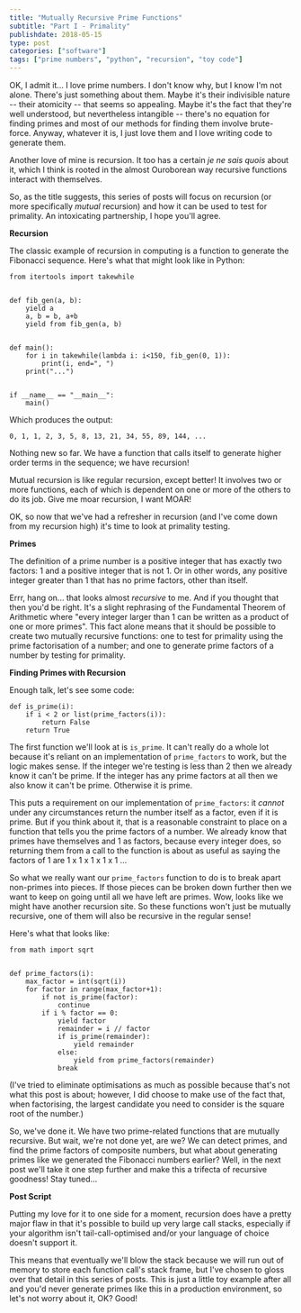 ```yaml
---
title: "Mutually Recursive Prime Functions"
subtitle: "Part I - Primality"
publishdate: 2018-05-15
type: post
categories: ["software"]
tags: ["prime numbers", "python", "recursion", "toy code"]
---
```


OK, I admit it... I love prime numbers. I don't know why, but I know I'm not
alone. There's just something about them. Maybe it's their indivisible nature
-- their atomicity -- that seems so appealing. Maybe it's the fact that they're
well understood, but nevertheless intangible -- there's no equation for finding
primes and most of our methods for finding them involve brute-force. Anyway,
whatever it is, I just love them and I love writing code to generate them.

Another love of mine is recursion. It too has a certain _je ne sais quois_
about it, which I think is rooted in the almost Ouroborean way recursive
functions interact with themselves.

So, as the title suggests, this series of posts will focus on recursion (or
more specifically _mutual_ recursion) and how it can be used to test for
primality. An intoxicating partnership, I hope you'll agree.

**Recursion**

The classic example of recursion in computing is a function to generate the
Fibonacci sequence. Here's what that might look like in Python:

```python3
from itertools import takewhile


def fib_gen(a, b):
    yield a
    a, b = b, a+b
    yield from fib_gen(a, b)


def main():
    for i in takewhile(lambda i: i<150, fib_gen(0, 1)):
        print(i, end=", ")
    print("...")


if __name__ == "__main__":
    main()
```

Which produces the output:

```
0, 1, 1, 2, 3, 5, 8, 13, 21, 34, 55, 89, 144, ...
```

Nothing new so far. We have a function that calls itself to generate higher
order terms in the sequence; we have recursion!


Mutual recursion is like regular recursion, except better! It involves two or
more functions, each of which is dependent on one or more of the others to do
its job. Give me moar recursion, I want MOAR!

OK, so now that we've had a refresher in recursion (and I've come down from
my recursion high) it's time to look at primality testing.

**Primes**

The definition of a prime number is a positive integer that has exactly two
factors: 1 and a positive integer that is not 1. Or in other words, any
positive integer greater than 1 that has no prime factors, other than itself.

Errr, hang on... that looks almost _recursive_ to me. And if you thought that
then you'd be right. It's a slight rephrasing of the Fundamental Theorem of
Arithmetic where "every integer larger than 1 can be written as a product of
one or more primes". This fact alone means that it should be possible to create
two mutually recursive functions: one to test for primality using the prime
factorisation of a number; and one to generate prime factors of a number by
testing for primality.

**Finding Primes with Recursion**

Enough talk, let's see some code:

```python3
def is_prime(i):
    if i < 2 or list(prime_factors(i)):
        return False
    return True
```

The first function we'll look at is `is_prime`. It can't really do a whole lot
because it's reliant on an implementation of `prime_factors` to work, but the
logic makes sense. If the integer we're testing is less than 2 then we already
know it can't be prime. If the integer has any prime factors at all then we
also know it can't be prime. Otherwise it is prime.

This puts a requirement on our implementation of `prime_factors`: it *cannot*
under any circumstances return the number itself as a factor, even if it is
prime. But if you think about it, that is a reasonable constraint to place on a
function that tells you the prime factors of a number. We already know that
primes have themselves and 1 as factors, because every integer does, so
returning them from a call to the function is about as useful as saying the
factors of 1 are 1 x 1 x 1 x 1 x 1 ...

So what we really want our `prime_factors` function to do is to break apart
non-primes into pieces. If those pieces can be broken down further then we
want to keep on going until all we have left are primes. Wow, looks like we
might have another recursion site. So these functions won't just be mutually
recursive, one of them will also be recursive in the regular sense!

Here's what that looks like:

```python3
from math import sqrt


def prime_factors(i):
    max_factor = int(sqrt(i))
    for factor in range(max_factor+1):
        if not is_prime(factor):
            continue
        if i % factor == 0:
            yield factor
            remainder = i // factor
            if is_prime(remainder):
                yield remainder
            else:
                yield from prime_factors(remainder)
            break
```

(I've tried to eliminate optimisations as much as possible because that's not
what this post is about; however, I did choose to make use of the fact that,
when factorising, the largest candidate you need to consider is the square root
of the number.)

So, we've done it. We have two prime-related functions that are mutually
recursive. But wait, we're not done yet, are we? We can detect primes, and find
the prime factors of composite numbers, but what about generating primes like
we generated the Fibonacci numbers earlier? Well, in the next post we'll take
it one step further and make this a trifecta of recursive goodness! Stay
tuned...

**Post Script**

Putting my love for it to one side for a moment, recursion does have a pretty
major flaw in that it's possible to build up very large call stacks, especially
if your algorithm isn't tail-call-optimised and/or your language of choice
doesn't support it.

This means that eventually we'll blow the stack because we will run out of
memory to store each function call's stack frame, but I've chosen to gloss over
that detail in this series of posts. This is just a little toy example after
all and you'd never generate primes like this in a production environment, so
let's not worry about it, OK? Good!
